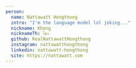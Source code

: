 ```yaml
---
person:
  name: Nattawatt Hongthong
  intro: "I'm the language model lol joking..."
  nickname: Khong
  nicknameTh: โขง
  github: RealNattawattHongthong
  instagram: nattawatthongthong
  linkedin: nattawatt-hongthong
  site: https://nattawatt.com
---
```


